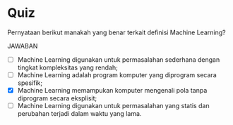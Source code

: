 # Quiz

Pernyataan berikut manakah yang benar terkait definisi Machine Learning?

JAWABAN
- [ ] Machine Learning digunakan untuk permasalahan sederhana dengan tingkat kompleksitas yang rendah;
- [ ] Machine Learning adalah program komputer yang diprogram secara spesifik;
- [X] Machine Learning memampukan komputer mengenali pola tanpa diprogram secara eksplisit;
- [ ] Machine Learning digunakan untuk permasalahan yang statis dan perubahan terjadi dalam waktu yang lama.
